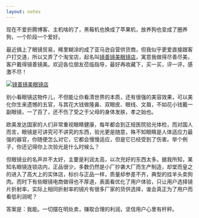 ```yaml
---
layout: notes
---
```


现在不爱折腾博客、主机啥的了，黑莓机也换成了苹果机，放养狗也变成了圈养狗，一个阶段一个爱好。

最近搞上了眼镜贸易，稀里糊涂的成了亚马逊自营供货商，但我似乎更爱直接跟客户打交道，所以又弄了个淘宝店，起名叫[镜善镜美眼镜店]( https://shop209013148.taobao.com/)，寓意我做得尽善尽美，客户戴得镜善镜美。欢迎各位朋友莅临指导，最好再收藏下，买一买，评一评，感激不尽！

[![镜善镜美眼镜店](https://c1.staticflickr.com/5/4188/34491478176_6e4af623d7_z.jpg)](https://shop209013148.taobao.com/)

别小看眼镜这物件儿，不但能让你看清世界的本质，还有很强的美容效果，可以美化你生来遗憾的五官，与其花大钱做隆鼻、双眼皮、眼线、文眉，不如花小钱戴一副眼镜，一了百了，还不伤了受之于父母的身体发肤，孝之始也。

欧美发达国家的人们非常重视眼睛健康，每年都会到正规医院验光体检，而对国人而言，眼镜是可讲究可不讲究的东西，验光更是随意，殊不知眼睛是人体适应力最强的器官，你随便怎么对它，它都会慢慢适应，但是它已经受到了伤害。举个例子，你还记得你上次验光是什么时候么？

但眼镜业的名声并不太好，主要是利润太高，以次充好的东西太多。据我所知，某知名眼镜连锁店内，正品很少，多数仍然是小厂抄袭大厂而生产制造，却堂而皇之的进入了高大上的实体店，标价与正品一样，质量却参差不齐，典型的挂羊头卖狗肉。而时下有些眼镜电商做得也不厚道，表面看优化了用户体验，只让用户选择镜片折射率，实际上相同折射率的镜片有很多厂家的货供选择，谁会真正为了用户而看低利润呢？

答案是：我能。一切摆在明处卖，赚取合理的利润，坚信用户心里有杆秤。
